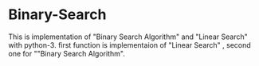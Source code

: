 # Binary-Search
This is implementation of "Binary Search Algorithm" and "Linear Search" with python-3.
first function is implementaion of "Linear Search" , second one for ""Binary Search Algorithm".
